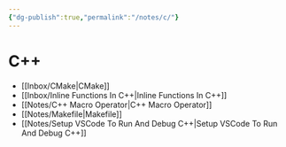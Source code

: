 ```yaml
---
{"dg-publish":true,"permalink":"/notes/c/"}
---
```





# C++
- [[Inbox/CMake\|CMake]]
- [[Inbox/Inline Functions In C++\|Inline Functions In C++]]
- [[Notes/C++ Macro Operator\|C++ Macro Operator]]
- [[Notes/Makefile\|Makefile]]
- [[Notes/Setup VSCode To Run And Debug C++\|Setup VSCode To Run And Debug C++]]


